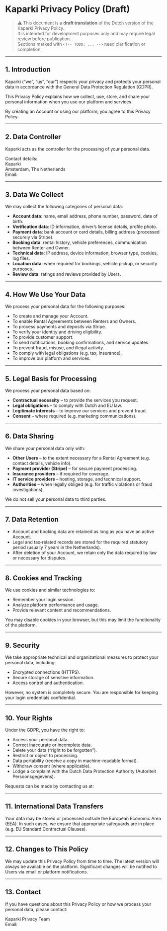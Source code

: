 # Kaparki Privacy Policy (Draft)

> ⚠️ This document is a **draft translation** of the Dutch version of the Kaparki Privacy Policy.  
> It is intended for development purposes only and may require legal review before publication.  
> Sections marked with `<!-- TODO: ... -->` need clarification or completion.

---

## 1. Introduction

Kaparki (“we”, “us”, “our”) respects your privacy and protects your personal data in accordance with the General Data Protection Regulation (GDPR).  

This Privacy Policy explains how we collect, use, store, and share your personal information when you use our platform and services.  

By creating an Account or using our platform, you agree to this Privacy Policy.  

---

## 2. Data Controller

Kaparki acts as the controller for the processing of your personal data.  

Contact details:  
Kaparki  
Amsterdam, The Netherlands  
Email: <!-- TODO: Insert official support email -->  

---

## 3. Data We Collect

We may collect the following categories of personal data:

- **Account data**: name, email address, phone number, password, date of birth.  
- **Verification data**: ID information, driver’s license details, profile photo.  
- **Payment data**: bank account or card details, billing address (processed securely via Stripe).  
- **Booking data**: rental history, vehicle preferences, communication between Renter and Owner.  
- **Technical data**: IP address, device information, browser type, cookies, log files.  
- **Location data**: when required for bookings, vehicle pickup, or security purposes.  
- **Review data**: ratings and reviews provided by Users.  

---

## 4. How We Use Your Data

We process your personal data for the following purposes:

- To create and manage your Account.  
- To enable Rental Agreements between Renters and Owners.  
- To process payments and deposits via Stripe.  
- To verify your identity and driving eligibility.  
- To provide customer support.  
- To send notifications, booking confirmations, and service updates.  
- To prevent fraud, misuse, and illegal activity.  
- To comply with legal obligations (e.g. tax, insurance).  
- To improve our platform and services.  

---

## 5. Legal Basis for Processing

We process your personal data based on:  

- **Contractual necessity** – to provide the services you request.  
- **Legal obligations** – to comply with Dutch and EU law.  
- **Legitimate interests** – to improve our services and prevent fraud.  
- **Consent** – where required (e.g. marketing communications).  

---

## 6. Data Sharing

We share your personal data only with:

- **Other Users** – to the extent necessary for a Rental Agreement (e.g. contact details, vehicle info).  
- **Payment provider (Stripe)** – for secure payment processing.  
- **Insurance providers** – if required for coverage.  
- **IT service providers** – hosting, storage, and technical support.  
- **Authorities** – when legally obliged (e.g. for traffic violations or fraud investigations).  

We do not sell your personal data to third parties.  

---

## 7. Data Retention

- Account and booking data are retained as long as you have an active Account.  
- Legal and tax-related records are stored for the required statutory period (usually 7 years in the Netherlands).  
- After deletion of your Account, we retain only the data required by law or necessary for disputes.  

---

## 8. Cookies and Tracking

We use cookies and similar technologies to:

- Remember your login session.  
- Analyze platform performance and usage.  
- Provide relevant content and recommendations.  

You may disable cookies in your browser, but this may limit the functionality of the platform.  

---

## 9. Security

We take appropriate technical and organizational measures to protect your personal data, including:

- Encrypted connections (HTTPS).  
- Secure storage of sensitive information.  
- Access control and authentication.  

However, no system is completely secure. You are responsible for keeping your login credentials confidential.  

---

## 10. Your Rights

Under the GDPR, you have the right to:

- Access your personal data.  
- Correct inaccurate or incomplete data.  
- Delete your data (“right to be forgotten”).  
- Restrict or object to processing.  
- Data portability (receive a copy in machine-readable format).  
- Withdraw consent (where applicable).  
- Lodge a complaint with the Dutch Data Protection Authority (Autoriteit Persoonsgegevens).  

Requests can be made by contacting us at: <!-- TODO: Insert contact email -->  

---

## 11. International Data Transfers

Your data may be stored or processed outside the European Economic Area (EEA). In such cases, we ensure that appropriate safeguards are in place (e.g. EU Standard Contractual Clauses).  

---

## 12. Changes to This Policy

We may update this Privacy Policy from time to time. The latest version will always be available on the platform. Significant changes will be notified to Users via email or platform notifications.  

---

## 13. Contact

If you have questions about this Privacy Policy or how we process your personal data, please contact:  

Kaparki Privacy Team  
Email: <!-- TODO: Insert privacy contact email -->  
